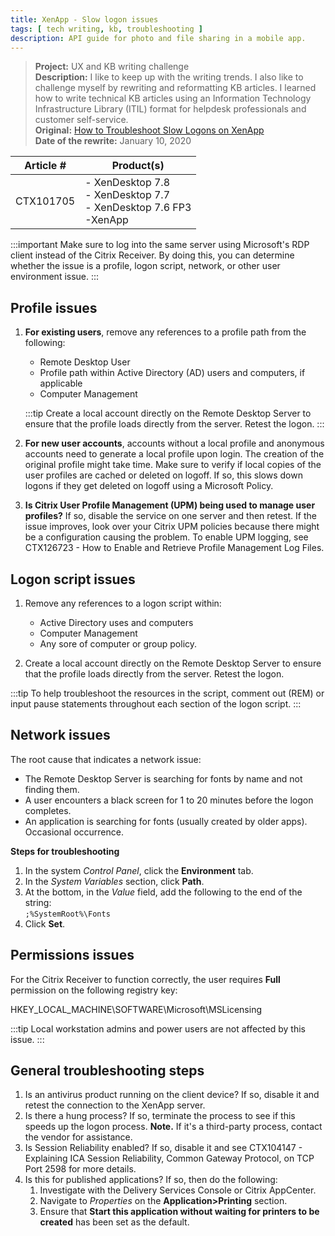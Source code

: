 ```yaml
---
title: XenApp - Slow logon issues
tags: [ tech writing, kb, troubleshooting ]
description: API guide for photo and file sharing in a mobile app.  
---
```


>**Project:**  UX and KB writing challenge  <br />
>**Description:**  I like to keep up with the writing trends.  I also like to challenge myself by rewriting and reformatting KB articles.  I learned how to write technical KB articles using an Information Technology Infrastructure Library (ITIL) format for helpdesk professionals and customer self-service.<br />
>**Original:** [How to Troubleshoot Slow Logons on XenApp](https://support.citrix.com/article/CTX101705)<br />
>**Date of the rewrite:** January 10, 2020 

| Article # | Product(s) |
| --------- | ---------- |
| CTX101705 | - XenDesktop 7.8<br />- XenDesktop 7.7<br />- XenDesktop 7.6 FP3<br />-XenApp |

:::important
Make sure to log into the same server using Microsoft's RDP client instead of the Citrix Receiver. By doing this, you can determine whether the issue is a profile, logon script, network, or other user environment issue.
:::

## Profile issues

1. **For existing users**, remove any references to a profile path from the following:

   - Remote Desktop User 
   - Profile path within Active Directory (AD) users and computers, if applicable
   - Computer Management

   :::tip
   Create a local account directly on the Remote Desktop Server to ensure that the profile loads directly from the server. Retest the logon.
   :::
   

2. **For new user accounts**, accounts without a local profile and anonymous accounts need to generate a local profile upon login. The creation of the original profile might take time. Make sure to verify if local copies of the user profiles are cached or deleted on logoff.  If so, this slows down logons if they get deleted on logoff using a Microsoft Policy. 

3. **Is Citrix User Profile Management (UPM) being used to manage user profiles?** If so, disable the service on one server and then retest.  If the issue improves, look over your Citrix UPM policies because there might be a configuration causing the problem.  To enable UPM logging, see CTX126723 - How to Enable and Retrieve Profile Management Log Files. 



## Logon script issues

1. Remove any references to a logon script within:
   - Active Directory uses and computers
   - Computer Management
   - Any sore of computer or group policy.

2. Create a local account directly on the Remote Desktop Server to ensure that the profile loads directly from the server. Retest the logon.

:::tip
To help troubleshoot the resources in the script, comment out (REM) or input pause statements throughout each section of the logon script.
:::

## Network issues

The root cause that indicates a network issue:

- The Remote Desktop Server is searching for fonts by name and not finding them.
- A user encounters a black screen for 1 to 20 minutes before the logon completes. 
- An application is searching for fonts (usually created by older apps). Occasional occurrence.

**Steps for troubleshooting**<br />
1. In the system *Control Panel*, click the **Environment** tab.
2. In the *System Variables* section, click **Path**.
3. At the bottom, in the *Value* field, add the following to the end of the string:<br />
   `;%SystemRoot%\Fonts`
4. Click **Set**.

## Permissions issues
For the Citrix Receiver to function correctly, the user requires **Full** permission on the following registry key:

   HKEY_LOCAL_MACHINE\SOFTWARE\Microsoft\MSLicensing


:::tip
Local workstation admins and power users are not affected by this issue.
:::

## General troubleshooting steps

1. Is an antivirus product running on the client device? If so, disable it and retest the connection to the XenApp server.
2. Is there a hung process? If so, terminate the process to see if this speeds up the logon process. 
   **Note.** If it's a third-party process, contact the vendor for assistance.
3. Is Session Reliability enabled? If so, disable it and see CTX104147 - Explaining ICA Session Reliability, Common Gateway Protocol, on TCP Port 2598 for more details. 
4. Is this for published applications? If so, then do the following:
   1. Investigate with the Delivery Services Console or Citrix AppCenter. 
   2. Navigate to *Properties* on the **Application\>Printing** section.
   3. Ensure that **Start this application without waiting for printers to be created** has been set as the default.

